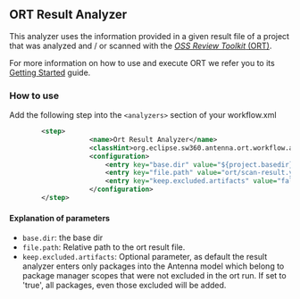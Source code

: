 ## ORT Result Analyzer
This analyzer uses the information provided in a given result file of a project that was analyzed and / or scanned with
the [*OSS Review Toolkit* (ORT)](https://github.com/oss-review-toolkit/ort).  

For more information on how to use and execute ORT we refer you to its
[Getting Started](https://github.com/oss-review-toolkit/ort/blob/master/docs/GettingStarted.md) guide.

### How to use
Add the following step into the `<analyzers>` section of your workflow.xml

```xml 
        <step>
                    <name>Ort Result Analyzer</name>
                    <classHint>org.eclipse.sw360.antenna.ort.workflow.analyzers.OrtResultAnalyzer</classHint>
                    <configuration>
                        <entry key="base.dir" value="${project.basedir}" />
                        <entry key="file.path" value="ort/scan-result.yml" />
                        <entry key="keep.excluded.artifacts" value="false" />
                    </configuration>
        </step>
```

#### Explanation of parameters
* `base.dir`: the base dir
* `file.path`: Relative path to the ort result file.
* `keep.excluded.artifacts`: Optional parameter, as default the result analyzer enters only packages
  into the Antenna model which belong to package manager scopes that were not excluded in the ort run.
  If set to 'true', all packages, even those excluded will be added.
